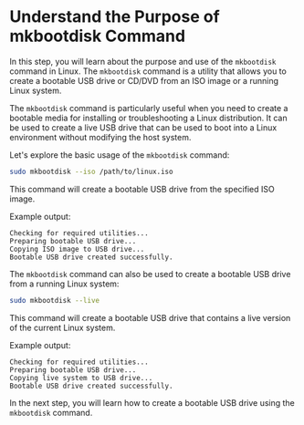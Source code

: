 # Understand the Purpose of mkbootdisk Command

In this step, you will learn about the purpose and use of the `mkbootdisk` command in Linux. The `mkbootdisk` command is a utility that allows you to create a bootable USB drive or CD/DVD from an ISO image or a running Linux system.

The `mkbootdisk` command is particularly useful when you need to create a bootable media for installing or troubleshooting a Linux distribution. It can be used to create a live USB drive that can be used to boot into a Linux environment without modifying the host system.

Let's explore the basic usage of the `mkbootdisk` command:

```bash
sudo mkbootdisk --iso /path/to/linux.iso
```

This command will create a bootable USB drive from the specified ISO image.

Example output:

```
Checking for required utilities...
Preparing bootable USB drive...
Copying ISO image to USB drive...
Bootable USB drive created successfully.
```

The `mkbootdisk` command can also be used to create a bootable USB drive from a running Linux system:

```bash
sudo mkbootdisk --live
```

This command will create a bootable USB drive that contains a live version of the current Linux system.

Example output:

```
Checking for required utilities...
Preparing bootable USB drive...
Copying live system to USB drive...
Bootable USB drive created successfully.
```

In the next step, you will learn how to create a bootable USB drive using the `mkbootdisk` command.
